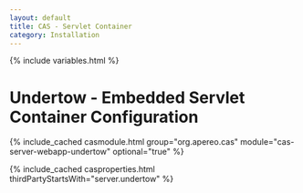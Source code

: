 ```yaml
---
layout: default
title: CAS - Servlet Container
category: Installation
---
```

{% include variables.html %}

# Undertow - Embedded Servlet Container Configuration

{% include_cached casmodule.html group="org.apereo.cas" module="cas-server-webapp-undertow" optional="true" %}

{% include_cached casproperties.html thirdPartyStartsWith="server.undertow" %}
